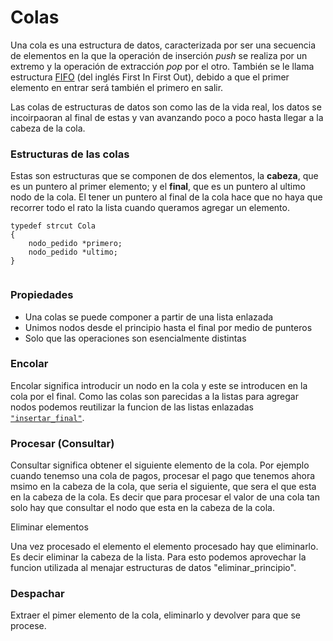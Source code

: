 # Colas

Una cola es una estructura de datos, caracterizada por ser una secuencia de elementos en la que la operación de inserción _push_ se realiza por un extremo y la operación de extracción _pop_ por el otro. También se le llama estructura [FIFO](https://www.ecured.cu/index.php?title=FIFO\&action=edit\&redlink=1) (del inglés First In First Out), debido a que el primer elemento en entrar será también el primero en salir.

Las colas de estructuras de datos son como las de la vida real, los datos se incoirpaoran al final de estas y van avanzando poco a poco hasta llegar a la cabeza de la cola.

### Estructuras de las colas

Estas son estructuras que se componen de dos elementos, la **cabeza**, que es un puntero al primer elemento; y el **final**, que es un puntero al ultimo nodo de la cola. El tener un puntero al final de la cola hace que no haya que recorrer todo el rato la lista cuando queramos agregar un elemento.

```
typedef strcut Cola
{
    nodo_pedido *primero;
    nodo_pedido *ultimo;
}
```

<figure><img src="https://miro.medium.com/max/732/1*2jbpFradIkDF9677ws3sVA.png" alt=""><figcaption></figcaption></figure>

### Propiedades

* Una colas se puede componer a partir de una lista enlazada
* Unimos nodos desde el principio hasta el final por medio de punteros
* Solo que las operaciones son esencialmente distintas

### Encolar

Encolar significa introducir un nodo en la cola y este se introducen en la cola por el final. Como las colas son parecidas a la listas para agregar nodos podemos reutilizar la funcion de las listas enlazadas [`"insertar_final"`](listas-enlazadas.md#insertar-nodos).&#x20;

### Procesar (Consultar)

Consultar significa obtener el siguiente elemento de la cola. Por ejemplo cuando tenemso una cola de pagos, procesar el pago que tenemos ahora msimo en la cabeza de la cola, que seria el siguiente, que sera el que esta en la cabeza de la cola. Es decir que para procesar el valor de una cola tan solo hay que consultar el nodo que esta en la cabeza de la cola.

Eliminar elementos

Una vez procesado el elemento el elemento procesado hay que eliminarlo. Es decir eliminar la cabeza de la lista. Para esto podemos aprovechar la funcion utilizada al menajar estructuras de datos "eliminar\_principio".

### Despachar

Extraer el pimer elemento de la cola, eliminarlo y devolver para que se procese.
